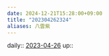 ```yaml
---
date: 2024-12-21T15:28:00+09:00
title: "202304262324"
aliases: 八雲紫
---
```


daily:: [2023-04-26](/Daily_Note/2023-04-26.md)
up::

